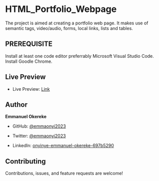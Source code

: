 # HTML_Portfolio_Webpage
The project is aimed at creating a portfolio web page. It makes use of semantic tags, video/audio, forms, local links, lists and tables.

## PREREQUISITE
Install at least one code editor preferrably Microsoft Visual Studio Code.
Install Goodle Chrome.

## Live Preview
- Live Preview: [Link](https://raw.githack.com/emmaonyi2023/html_checkpoint/css/index.html)

## Author
**Emmanuel Okereke**

- GitHub: [@emmaonyi2023](https://github.com/emmaonyi2023)

- Twitter: [@emmaonyi2023](https://twitter.com/Emmanuel_Onyi85)

- LinkedIn: [onyinye-emmanuel-okereke-697b5290](https://www.linkedin.com/in/onyinye-emmanuel-okereke-69b5290/)

## Contributing
Contributions, issues, and feature requests are welcome!
